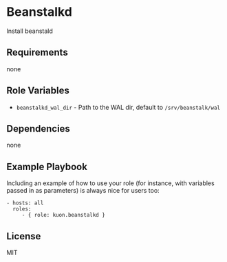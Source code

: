 Beanstalkd
==========

Install beanstald

Requirements
------------

none

Role Variables
--------------

- `beanstalkd_wal_dir` - Path to the WAL dir, default to `/srv/beanstalk/wal`

Dependencies
------------

none

Example Playbook
----------------

Including an example of how to use your role (for instance, with variables passed in as parameters) is always nice for users too:

    - hosts: all
      roles:
         - { role: kuon.beanstalkd }

License
-------

MIT
